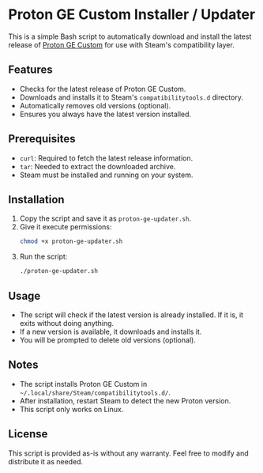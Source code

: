 # Proton GE Custom Installer / Updater

This is a simple Bash script to automatically download and install the latest release of [Proton GE Custom](https://github.com/GloriousEggroll/proton-ge-custom) for use with Steam's compatibility layer.

## Features
- Checks for the latest release of Proton GE Custom.
- Downloads and installs it to Steam's `compatibilitytools.d` directory.
- Automatically removes old versions (optional).
- Ensures you always have the latest version installed.

## Prerequisites
- `curl`: Required to fetch the latest release information.
- `tar`: Needed to extract the downloaded archive.
- Steam must be installed and running on your system.

## Installation
1. Copy the script and save it as `proton-ge-updater.sh`.
2. Give it execute permissions:
   ```bash
   chmod +x proton-ge-updater.sh
   ```
3. Run the script:
   ```bash
   ./proton-ge-updater.sh
   ```

## Usage
- The script will check if the latest version is already installed. If it is, it exits without doing anything.
- If a new version is available, it downloads and installs it.
- You will be prompted to delete old versions (optional).

## Notes
- The script installs Proton GE Custom in `~/.local/share/Steam/compatibilitytools.d/`.
- After installation, restart Steam to detect the new Proton version.
- This script only works on Linux.

## License
This script is provided as-is without any warranty. Feel free to modify and distribute it as needed.

